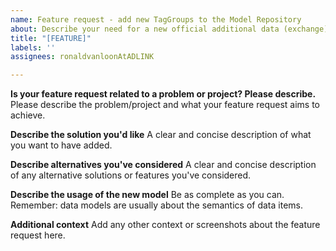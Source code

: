 ```yaml
---
name: Feature request - add new TagGroups to the Model Repository
about: Describe your need for a new official additional data (exchange) model
title: "[FEATURE]"
labels: ''
assignees: ronaldvanloonAtADLINK

---
```


**Is your feature request related to a problem or project? Please describe.**
Please describe the problem/project and what your feature request aims to achieve.

**Describe the solution you'd like**
A clear and concise description of what you want to have added.

**Describe alternatives you've considered**
A clear and concise description of any alternative solutions or features you've considered.

**Describe the usage of the new model**
Be as complete as you can. Remember: data models are usually about the semantics of data items.

**Additional context**
Add any other context or screenshots about the feature request here.
